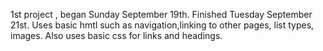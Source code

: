 1st project , began Sunday September 19th. Finished Tuesday September 21st.
Uses basic hmtl such as navigation,linking to other pages, list types, images. Also uses basic css for links and headings.